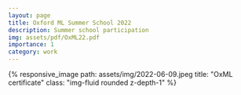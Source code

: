 ```yaml
---
layout: page
title: Oxford ML Summer School 2022
description: Summer school participation
img: assets/pdf/OxML22.pdf
importance: 1
category: work
---
```


{% responsive_image path: assets/img/2022-06-09.jpeg title: "OxML certificate" class: "img-fluid rounded z-depth-1" %}

